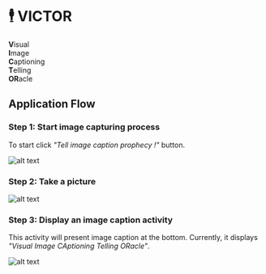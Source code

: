 # 🕴️ VICTOR
**V**isual <br />
**I**mage <br />
**C**aptioning <br />
**T**elling <br />
**OR**acle<br />

## Application Flow
### Step 1: Start image capturing process

To start click _"Tell image caption prophecy !"_ button.

![alt text](https://db3pap002files.storage.live.com/y4m-cyUXKHfNbL4MjTuFVygnFmszjPx0_nDBzv4JkzRPtzT40guqUxcPafChF882vzWna6u2SIPuWAJPn9n59Z9-llg5t6iCndOrSkodmRLfRGjb2B-b4JSI9gQpYR7a1KlEA56vqwGTUvxPwCSNFqmnhjF-aRLa7F4-5t--MKHfVnUb2hpUqBg1IUtqMge1HiNaSAy2Wwn9W-ndHdk-sES0A/front.jpeg?psid=1&width=200&height=428)

### Step 2: Take a picture

![alt text](https://db3pap002files.storage.live.com/y4mYO5p_RNsH8Sl6RxjPl2bNe_rXUGRAAo5t2aMyQZnVJw2smAMU5l04rhcS1hAqUw_TM-UXGbtxY5zpzwtxNCOzto1HYyY_wj0H6hKc6Z-KZMnP8b1nIESjWcT3MEiSmPclGoLlZdDZraXQvxfCo_Gjkgl4n-TrI4naH9QBo7dtyjonkhWxcVRH90Sh7N3nnd9YxnNgQWekWJf0817eYpNhQ/middle.jpeg?psid=1&width=200&height=428)

### Step 3: Display an image caption activity

This activity will present image caption at the bottom. Currently, it displays _"Visual Image CAptioning Telling ORacle"_.

![alt text](https://db3pap002files.storage.live.com/y4mGXLvVOfWUgxA04GVmfG21-6EN6E6Qzg2lU0J0E_Zzt2b0aQc2UhE3X2Ogn_zQ8dpicOARkjC1mjkmCwEnpQA-JDH71jtNBw33Kvdp7BF1-TbofDiV9FJ-Er_XAjb-RGrVGIE5LnEumuerBPAQFlNgxD_MpeulLrOu4a2YgnDUS17RssaN0sxDt8wIY8f8OJa6qheqcAkSUg_RJ_QxKklgA/back.jpeg?psid=1&width=200&height=428)
